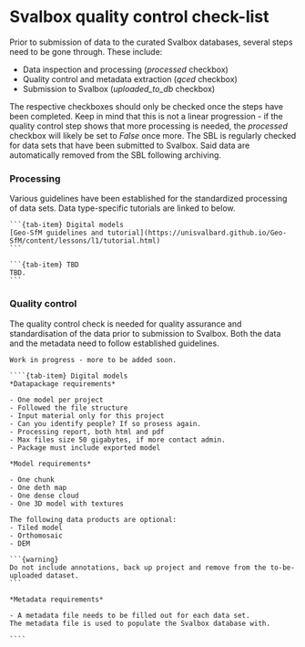 # Svalbox quality control check-list

Prior to submission of data to the curated Svalbox databases, several steps need to be gone through.
These include:

- Data inspection and processing (*processed* checkbox)
- Quality control and metadata extraction (*qced* checkbox)
- Submission to Svalbox (*uploaded_to_db* checkbox)

The respective checkboxes should only be checked once the steps have been completed.
Keep in mind that this is not a linear progression - if the quality control step shows that more processing is needed, the *processed* checkbox will likely be set to *False* once more.
The SBL is regularly checked for data sets that have been submitted to Svalbox.
Said data are automatically removed from the SBL following archiving.

### Processing

Various guidelines have been established for the standardized processing of data sets.
Data type-specific tutorials are linked to below.

````{tab-set}
```{tab-item} Digital models
[Geo-SfM guidelines and tutorial](https://unisvalbard.github.io/Geo-SfM/content/lessons/l1/tutorial.html)
```

```{tab-item} TBD
TBD.
```
````

### Quality control

The quality control check is needed for quality assurance and standardisation of the data prior to submission to Svalbox.
Both the data and the metadata need to follow established guidelines.

```{warning}
Work in progress - more to be added soon.
```

`````{tab-set}
````{tab-item} Digital models
*Datapackage requirements*

- One model per project
- Followed the file structure
- Input material only for this project
- Can you identify people? If so prosess again.
- Processing report, both html and pdf
- Max files size 50 gigabytes, if more contact admin.
- Package must include exported model

*Model requirements*

- One chunk
- One deth map
- One dense cloud
- One 3D model with textures  

The following data products are optional:
- Tiled model
- Orthomosaic 	
- DEM

```{warning}
Do not include annotations, back up project and remove from the to-be-uploaded dataset.
```

*Metadata requirements*

- A metadata file needs to be filled out for each data set.
The metadata file is used to populate the Svalbox database with.

````
`````
